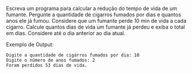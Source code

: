 Escreva um programa para calcular a redução do tempo de vida de um fumante. Pergunte a quantidade de cigarros fumados por dias e quantos anos ele já fumou. Considere que um fumante perde 10 min de vida a cada cigarro. Calcule quantos dias de vida um fumante já perdeu e exiba o total em dias. Considere até o dia anterior ao dia atual.

Exemplo de Output:
~~~
Digite a quantidade de cigarros fumados por dia: 10
Digite o número de anos fumados: 2
Foram perdidos 53 dias de vida.
~~~
